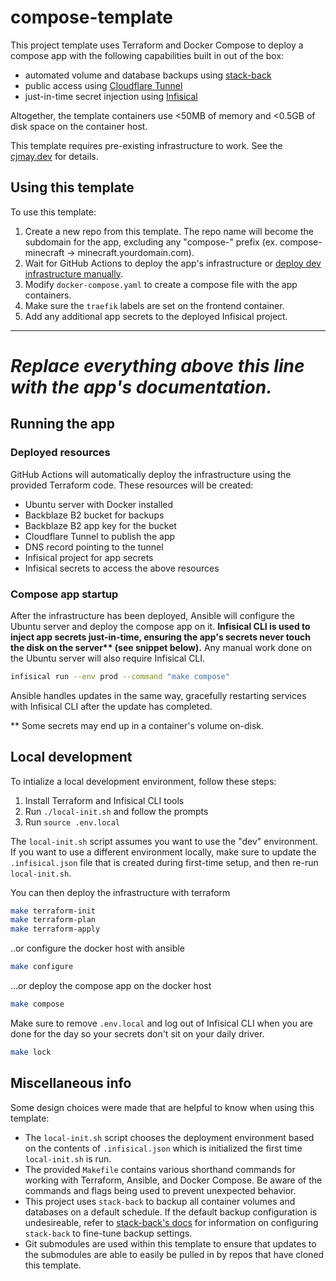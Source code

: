# compose-template

This project template uses Terraform and Docker Compose to deploy a compose app with the following capabilities built in out of the box:

* automated volume and database backups using [stack-back](https://github.com/lawndoc/stack-back)
* public access using [Cloudflare Tunnel](https://developers.cloudflare.com/cloudflare-one/connections/connect-networks/)
* just-in-time secret injection using [Infisical](https://infisical.com)

Altogether, the template containers use <50MB of memory and <0.5GB of disk space on the container host.

This template requires pre-existing infrastructure to work. See the [cjmay.dev](https://cjmay.dev) for details.

## Using this template

To use this template:

1. Create a new repo from this template. The repo name will become the subdomain for the app, excluding any "compose-" prefix (ex. compose-minecraft -> minecraft.yourdomain.com).
2. Wait for GitHub Actions to deploy the app's infrastructure or [deploy dev infrastructure manually](#local-development).
3. Modify `docker-compose.yaml` to create a compose file with the app containers.
4. Make sure the `traefik` labels are set on the frontend container.
5. Add any additional app secrets to the deployed Infisical project.

---

# *__Replace everything above this line with the app's documentation.__*

## Running the app

### Deployed resources

GitHub Actions will automatically deploy the infrastructure using the provided Terraform code. These resources will be created:

* Ubuntu server with Docker installed
* Backblaze B2 bucket for backups
* Backblaze B2 app key for the bucket
* Cloudflare Tunnel to publish the app
* DNS record pointing to the tunnel
* Infisical project for app secrets
* Infisical secrets to access the above resources

### Compose app startup

After the infrastructure has been deployed, Ansible will configure the Ubuntu server and deploy the compose app on it. __Infisical CLI is used to inject app secrets just-in-time, ensuring the app's secrets never touch the disk on the server** (see snippet below).__ Any manual work done on the Ubuntu server will also require Infisical CLI.

```bash
infisical run --env prod --command "make compose"
```

Ansible handles updates in the same way, gracefully restarting services with Infisical CLI after the update has completed.

** Some secrets may end up in a container's volume on-disk.

## Local development

To intialize a local development environment, follow these steps:

1. Install Terraform and Infisical CLI tools
2. Run `./local-init.sh` and follow the prompts
3. Run `source .env.local`

The `local-init.sh` script assumes you want to use the "dev" environment. If you want to use a different environment locally, make sure to update the `.infisical.json` file that is created during first-time setup, and then re-run `local-init.sh`.

You can then deploy the infrastructure with terraform

```bash
make terraform-init
make terraform-plan
make terraform-apply
```

..or configure the docker host with ansible

```bash
make configure
```

...or deploy the compose app on the docker host

```bash
make compose
```

Make sure to remove `.env.local` and log out of Infisical CLI when you are done for the day so your secrets don't sit on your daily driver.

```bash
make lock
```

## Miscellaneous info

Some design choices were made that are helpful to know when using this template:

* The `local-init.sh` script chooses the deployment environment based on the contents of `.infisical.json` which is initialized the first time `local-init.sh` is run.
* The provided `Makefile` contains various shorthand commands for working with Terraform, Ansible, and Docker Compose. Be aware of the commands and flags being used to prevent unexpected behavior.
* This project uses `stack-back` to backup all container volumes and databases on a default schedule. If the default backup configuration is undesireable, refer to [stack-back's docs](https://stack-back.readthedocs.io) for information on configuring `stack-back` to fine-tune backup settings.
* Git submodules are used within this template to ensure that updates to the submodules are able to easily be pulled in by repos that have cloned this template.